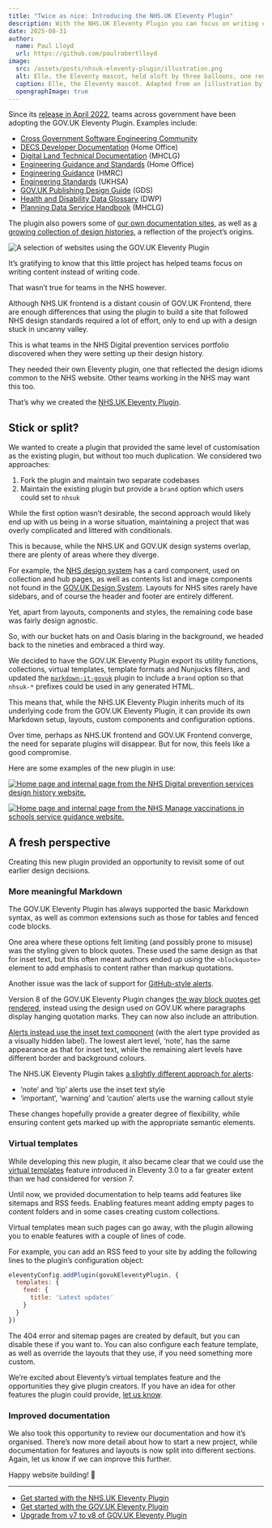 ```yaml
---
title: "Twice as nice: Introducing the NHS.UK Eleventy Plugin"
description: With the NHS.UK Eleventy Plugin you can focus on writing content instead of writing code.
date: 2025-08-31
author:
  name: Paul Lloyd
  url: https://github.com/paulrobertlloyd
image:
  src: /assets/posts/nhsuk-eleventy-plugin/illustration.png
  alt: Elle, the Eleventy mascot, held aloft by three balloons, one red and two blue.
  caption: Elle, the Eleventy mascot. Adapted from an [illustration by David Neal](https://www.11ty.dev/blog/mascot-david/)
  opengraphImage: true
---
```


Since its [release in April 2022](https://x-govuk.org/posts/govuk-eleventy-plugin/), teams across government have been adopting the GOV.UK Eleventy Plugin. Examples include:

- [Cross Government Software Engineering Community](https://uk-x-gov-software-community.github.io)
- [DECS Developer Documentation](https://ukhomeoffice.github.io/hocs/) (Home Office)
- [Digital Land Technical Documentation](https://digital-land.github.io/technical-documentation) (MHCLG)
- [Engineering Guidance and Standards](https://engineering.homeoffice.gov.uk) (Home Office)
- [Engineering Guidance](https://engineering.hmrc.gov.uk) (HMRC)
- [Engineering Standards](https://ukhsa-collaboration.github.io/standards-org/) (UKHSA)
- [GOV.UK Publishing Design Guide](https://design-guide.publishing.service.gov.uk) (GDS)
- [Health and Disability Data Glossary](https://dwp-health-data-glossary.netlify.app) (DWP)
- [Planning Data Service Handbook](https://handbook.planning.data.gov.uk) (MHCLG)

The plugin also powers some of [our own documentation sites](/projects), as well as [a growing collection of design histories](https://govuk-design-history.x-govuk.org/directory/), a reflection of the project’s origins.

![A selection of websites using the GOV.UK Eleventy Plugin](/assets/posts/nhsuk-eleventy-plugin/govuk-eleventy-plugin-sites.png)

It’s gratifying to know that this little project has helped teams focus on writing content instead of writing code.

That wasn’t true for teams in the NHS however.

Although NHS.UK frontend is a distant cousin of GOV.UK Frontend, there are enough differences that using the plugin to build a site that followed NHS design standards required a lot of effort, only to end up with a design stuck in uncanny valley.

This is what teams in the NHS Digital prevention services portfolio discovered when they were setting up their design history.

They needed their own Eleventy plugin, one that reflected the design idioms common to the NHS website. Other teams working in the NHS may want this too.

That’s why we created the [NHS.UK Eleventy Plugin](https://nhsuk-eleventy-plugin.x-govuk.org).

## Stick or split?

We wanted to create a plugin that provided the same level of customisation as the existing plugin, but without too much duplication. We considered two approaches:

1. Fork the plugin and maintain two separate codebases
2. Maintain the existing plugin but provide a `brand` option which users could set to `nhsuk`

While the first option wasn’t desirable, the second approach would likely end up with us being in a worse situation, maintaining a project that was overly complicated and littered with conditionals.

This is because, while the NHS.UK and GOV.UK design systems overlap, there are plenty of areas where they diverge.

For example, the [NHS design system](https://service-manual.nhs.uk/design-system) has a card component, used on collection and hub pages, as well as contents list and image components not found in the [GOV.UK Design System](https://design-system.service.gov.uk). Layouts for NHS sites rarely have sidebars, and of course the header and footer are entirely different.

Yet, apart from layouts, components and styles, the remaining code base was fairly design agnostic.

So, with our bucket hats on and Oasis blaring in the background, we headed back to the nineties and embraced a third way.

We decided to have the GOV.UK Eleventy Plugin export its utility functions, collections, virtual templates, template formats and Nunjucks filters, and updated the [`markdown-it-govuk`](https://github.com/x-govuk/markdown-it-govuk) plugin to include a `brand` option so that `nhsuk-*` prefixes could be used in any generated HTML.

This means that, while the NHS.UK Eleventy Plugin inherits much of its underlying code from the GOV.UK Eleventy Plugin, it can provide its own Markdown setup, layouts, custom components and configuration options.

Over time, perhaps as NHS.UK frontend and GOV.UK Frontend converge, the need for separate plugins will disappear. But for now, this feels like a good compromise.

Here are some examples of the new plugin in use:

[![Home page and internal page from the NHS Digital prevention services design history website.](/assets/posts/nhsuk-eleventy-plugin/nhsuk-design-history.png 'Digital prevention services design history')](https://design-history.prevention-services.nhs.uk)

[![Home page and internal page from the NHS Manage vaccinations in schools service guidance website.](/assets/posts/nhsuk-eleventy-plugin/nhsuk-service-guidance.png 'Manage vaccinations in schools service guidance')](https://guide.manage-vaccinations-in-schools.nhs.uk)

## A fresh perspective

Creating this new plugin provided an opportunity to revisit some of out earlier design decisions.

### More meaningful Markdown

The GOV.UK Eleventy Plugin has always supported the basic Markdown syntax, as well as common extensions such as those for tables and fenced code blocks.

One area where these options felt limiting (and possibly prone to misuse) was the styling given to block quotes. These used the same design as that for inset text, but this often meant authors ended up using the `<blockquote>` element to add emphasis to content rather than markup quotations.

Another issue was the lack of support for [GitHub-style alerts](https://docs.github.com/en/get-started/writing-on-github/getting-started-with-writing-and-formatting-on-github/basic-writing-and-formatting-syntax#alerts).

Version 8 of the GOV.UK Eleventy Plugin changes [the way block quotes get rendered](https://govuk-eleventy-plugin.x-govuk.org/example/markdown/#blockquotes), instead using the design used on GOV.UK where paragraphs display hanging quotation marks. They can now also include an attribution.

[Alerts instead use the inset text component](https://govuk-eleventy-plugin.x-govuk.org/example/markdown/#alerts) (with the alert type provided as a visually hidden label). The lowest alert level, ‘note’, has the same appearance as that for inset text, while the remaining alert levels have different border and background colours.

The NHS.UK Eleventy Plugin takes [a slightly different approach for alerts](https://nhsuk-eleventy-plugin.x-govuk.org/example/markdown/#alerts):

- ‘note‘ and ‘tip’ alerts use the inset text style
- ‘important‘, ‘warning‘ and ‘caution’ alerts use the warning callout style

These changes hopefully provide a greater degree of flexibility, while ensuring content gets marked up with the appropriate semantic elements.

### Virtual templates

While developing this new plugin, it also became clear that we could use the [virtual templates](https://www.11ty.dev/docs/virtual-templates/) feature introduced in Eleventy 3.0 to a far greater extent than we had considered for version 7.

Until now, we provided documentation to help teams add features like sitemaps and RSS feeds. Enabling features meant adding empty pages to content folders and in some cases creating custom collections.

Virtual templates mean such pages can go away, with the plugin allowing you to enable features with a couple of lines of code.

For example, you can add an RSS feed to your site by adding the following lines to the plugin’s configuration object:

```js
eleventyConfig.addPlugin(govukEleventyPlugin, {
  templates: {
    feed: {
      title: 'Latest updates'
    }
  }
})
```

The 404 error and sitemap pages are created by default, but you can disable these if you want to. You can also configure each feature template, as well as override the layouts that they use, if you need something more custom.

We’re excited about Eleventy’s virtual templates feature and the opportunities they give plugin creators. If you have an idea for other features the plugin could provide, [let us know](https://github.com/x-govuk/govuk-eleventy-plugin/issues).

### Improved documentation

We also took this opportunity to review our documentation and how it’s organised. There’s now more detail about how to start a new project, while documentation for features and layouts is now split into different sections. Again, let us know if we can improve this further.

Happy website building! 🎈

---

- [Get started with the NHS.UK Eleventy Plugin](https://nhsuk-eleventy-plugin.x-govuk.org/get-started/)
- [Get started with the GOV.UK Eleventy Plugin](https://govuk-eleventy-plugin.x-govuk.org/get-started/)
- [Upgrade from v7 to v8 of GOV.UK Eleventy Plugin](https://govuk-eleventy-plugin.x-govuk.org/get-started/upgrading/7-to-8/)
